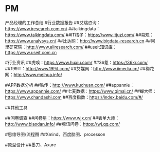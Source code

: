 # PM
产品经理的工作总结
#行业数据报告 
##艾瑞咨询：https://www.iresearch.com.cn/ 
##talkingdata：https://www.talkingdata.com/ 
##IT桔子：https://www.itjuzi.com/ 
##易观：https://www.analysys.cn/ 
##比达网：http://www.bigdata-research.cn 
##阿里研究院：http://www.aliresearch.com/ 
##useit知识库：https://www.useit.com.cn

#行业资讯 
##虎嗅：https://www.huxiu.com/ 
##36氪：https://36kr.com/ 
##199IT：http://www.199it.com/ 
##艾媒网：http://www.iimedia.cn/ 
##梅花网：http://www.meihua.info/

#APP数据分析 
##酷传：http://www.kuchuan.com/ 
##appannie：https://www.appannie.com/ 
##七麦数据：https://www.qimai.cn/ 
##蝉大师：https://www.chandashi.com 
##百度指数：https://index.baidu.com/#/

##其他工具

##问卷调查 
##问卷星：https://www.wjx.cn/ 
##表单大师：http://www.biaodan.info/ 
##腾讯问卷：https://wj.qq.com/

#思维导图/流程图 
##Xmind、百度脑图、processon

#原型设计 
##墨刀、Axure
